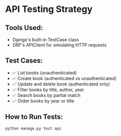 # API Testing Strategy

## Tools Used:
- Django's built-in TestCase class
- DRF's APIClient for simulating HTTP requests

## Test Cases:
- ✅ List books (unauthenticated)
- ✅ Create book (authenticated vs unauthenticated)
- ✅ Update and delete book (authenticated only)
- ✅ Filter books by title, author, year
- ✅ Search books by partial match
- ✅ Order books by year or title

## How to Run Tests:
```bash
python manage.py test api

